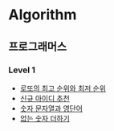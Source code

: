 # Algorithm
## 프로그래머스
### Level 1
- [로또의 최고 순위와 최저 순위](https://programmers.co.kr/learn/courses/30/lessons/77484)
- [신규 아이디 추천](https://programmers.co.kr/learn/courses/30/lessons/72410?language=java)
- [숫자 문자열과 영단어](https://programmers.co.kr/learn/courses/30/lessons/81301?language=java)
- [없는 숫자 더하기](https://programmers.co.kr/learn/courses/30/lessons/86051?language=java)